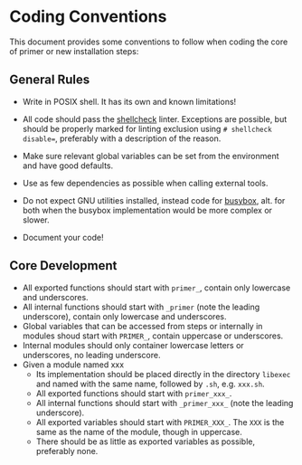 # Coding Conventions

This document provides some conventions to follow when coding the core of primer
or new installation steps:

## General Rules

+ Write in POSIX shell. It has its own and known limitations!
+ All code should pass the [shellcheck] linter. Exceptions are possible, but
  should be properly marked for linting exclusion using `# shellcheck disable=`,
  preferably with a description of the reason.
+ Make sure relevant global variables can be set from the environment and have
  good defaults.
+ Use as few dependencies as possible when calling external tools.
+ Do not expect GNU utilities installed, instead code for [busybox], alt. for
  both when the busybox implementation would be more complex or slower.
+ Document your code!

  [shellcheck]: https://www.shellcheck.net/
  [busybox]: https://busybox.net/

## Core Development

+ All exported functions should start with `primer_`, contain only lowercase and
  underscores.
+ All internal functions should start with `_primer` (note the leading
  underscore), contain only lowercase and underscores.
+ Global variables that can be accessed from steps or internally in modules
  shoud start with `PRIMER_`, contain uppercase or underscores.
+ Internal modules should only container lowercase letters or underscores, no
  leading underscore.
+ Given a module named xxx
  + Its implementation should be placed directly in the directory `libexec` and
    named with the same name, followed by `.sh`, e.g. `xxx.sh`.
  + All exported functions should start with `primer_xxx_`.
  + All internal functions should start with `_primer_xxx_` (note the leading
    underscore).
  + All exported variables should start with `PRIMER_XXX_`. The `XXX` is the
    same as the name of the module, though in uppercase.
  + There should be as little as exported variables as possible, preferably
    none.
